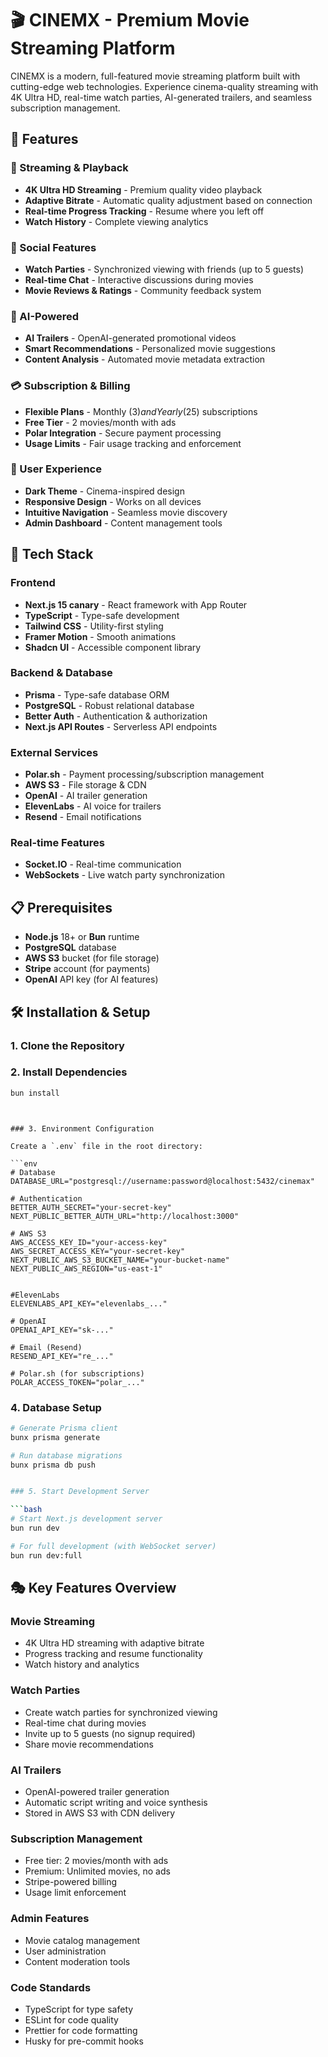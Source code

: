 # 🎬 CINEMX - Premium Movie Streaming Platform

CINEMX is a modern, full-featured movie streaming platform built with cutting-edge web technologies. Experience cinema-quality streaming with 4K Ultra HD, real-time watch parties, AI-generated trailers, and seamless subscription management.

## 🌟 Features

### 🎥 Streaming & Playback

- **4K Ultra HD Streaming** - Premium quality video playback
- **Adaptive Bitrate** - Automatic quality adjustment based on connection
- **Real-time Progress Tracking** - Resume where you left off
- **Watch History** - Complete viewing analytics

### 👥 Social Features

- **Watch Parties** - Synchronized viewing with friends (up to 5 guests)
- **Real-time Chat** - Interactive discussions during movies
- **Movie Reviews & Ratings** - Community feedback system

### 🤖 AI-Powered

- **AI Trailers** - OpenAI-generated promotional videos
- **Smart Recommendations** - Personalized movie suggestions
- **Content Analysis** - Automated movie metadata extraction

### 💳 Subscription & Billing

- **Flexible Plans** - Monthly ($3) and Yearly ($25) subscriptions
- **Free Tier** - 2 movies/month with ads
- **Polar Integration** - Secure payment processing
- **Usage Limits** - Fair usage tracking and enforcement

### 🎨 User Experience

- **Dark Theme** - Cinema-inspired design
- **Responsive Design** - Works on all devices
- **Intuitive Navigation** - Seamless movie discovery
- **Admin Dashboard** - Content management tools

## 🚀 Tech Stack

### Frontend

- **Next.js 15 canary** - React framework with App Router
- **TypeScript** - Type-safe development
- **Tailwind CSS** - Utility-first styling
- **Framer Motion** - Smooth animations
- **Shadcn UI** - Accessible component library

### Backend & Database

- **Prisma** - Type-safe database ORM
- **PostgreSQL** - Robust relational database
- **Better Auth** - Authentication & authorization
- **Next.js API Routes** - Serverless API endpoints

### External Services

- **Polar.sh** - Payment processing/subscription management
- **AWS S3** - File storage & CDN
- **OpenAI** - AI trailer generation
- **ElevenLabs** - AI voice for trailers
- **Resend** - Email notifications

### Real-time Features

- **Socket.IO** - Real-time communication
- **WebSockets** - Live watch party synchronization

## 📋 Prerequisites

- **Node.js** 18+ or **Bun** runtime
- **PostgreSQL** database
- **AWS S3** bucket (for file storage)
- **Stripe** account (for payments)
- **OpenAI** API key (for AI features)

## 🛠️ Installation & Setup

### 1. Clone the Repository

### 2. Install Dependencies

```bash
bun install
```

````bun husky init


### 3. Environment Configuration

Create a `.env` file in the root directory:

```env
# Database
DATABASE_URL="postgresql://username:password@localhost:5432/cinemax"

# Authentication
BETTER_AUTH_SECRET="your-secret-key"
NEXT_PUBLIC_BETTER_AUTH_URL="http://localhost:3000"

# AWS S3
AWS_ACCESS_KEY_ID="your-access-key"
AWS_SECRET_ACCESS_KEY="your-secret-key"
NEXT_PUBLIC_AWS_S3_BUCKET_NAME="your-bucket-name"
NEXT_PUBLIC_AWS_REGION="us-east-1"


#ElevenLabs
ELEVENLABS_API_KEY="elevenlabs_..."

# OpenAI
OPENAI_API_KEY="sk-..."

# Email (Resend)
RESEND_API_KEY="re_..."

# Polar.sh (for subscriptions)
POLAR_ACCESS_TOKEN="polar_..."
````

### 4. Database Setup

````bash
# Generate Prisma client
bunx prisma generate

# Run database migrations
bunx prisma db push


### 5. Start Development Server

```bash
# Start Next.js development server
bun run dev

# For full development (with WebSocket server)
bun run dev:full
````

## 🎭 Key Features Overview

### Movie Streaming

- 4K Ultra HD streaming with adaptive bitrate
- Progress tracking and resume functionality
- Watch history and analytics

### Watch Parties

- Create watch parties for synchronized viewing
- Real-time chat during movies
- Invite up to 5 guests (no signup required)
- Share movie recommendations

### AI Trailers

- OpenAI-powered trailer generation
- Automatic script writing and voice synthesis
- Stored in AWS S3 with CDN delivery

### Subscription Management

- Free tier: 2 movies/month with ads
- Premium: Unlimited movies, no ads
- Stripe-powered billing
- Usage limit enforcement

### Admin Features

- Movie catalog management
- User administration
- Content moderation tools

### Code Standards

- TypeScript for type safety
- ESLint for code quality
- Prettier for code formatting
- Husky for pre-commit hooks
